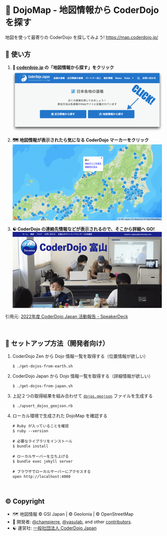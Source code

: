 # :japan: DojoMap - 地図情報から CoderDojo を探す

地図を使って最寄りの CoderDojo を探してみよう!
https://map.coderdojo.jp/

## :beginner: 使い方

1. **:japan: [coderdojo.jp](https://coderdojo.jp/#dojos) の「地図情報から探す」をクリック**
   [![CoderDojo Japan](https://github.com/coderdojo-japan/map.coderdojo.jp/blob/main/images/instruction-1.png?raw=true)](https://coderdojo.jp/#dojos)

2. **:world_map: 地図情報が表示されたら気になる CoderDojo マーカーをクリック**
   [![DojoMap](https://github.com/coderdojo-japan/map.coderdojo.jp/blob/main/images/instruction-2.png?raw=true)](https://map.coderdojo.jp/)

3. **:yin_yang: CoderDojo の連絡先情報などが表示されるので、そこから詳細へ GO!**
   [![CoderDojo 富山](https://github.com/coderdojo-japan/map.coderdojo.jp/blob/main/images/instruction-3.png?raw=true)](https://toyamanagaejp.wixsite.com/website)

引用元: [2022年度 CoderDojo Japan 活動報告 - SpeakerDeck](https://speakerdeck.com/coderdojojapan/coderdojo-japan-in-2022)

<br>

## :gem: セットアップ方法（開発者向け）

1. CoderDojo Zen から Dojo 情報一覧を取得する（位置情報が欲しい）
   ```
   $ ./get-dojos-from-earth.sh
   ```

1. CoderDojo Japan から Dojo 情報一覧を取得する（詳細情報が欲しい）
   ```
   $ ./get-dojos-from-japan.sh
   ```

1. 上記２つの取得結果を組み合わせて [`dojos.geojson`](https://github.com/coderdojo-japan/map.coderdojo.jp/blob/main/dojos.geojson) ファイルを生成する
   ```
   $ ./upsert_dojos_geojson.rb
   ```

1. ローカル環境で生成された DojoMap を確認する
   ```
   # Ruby が入っていることを確認
   $ ruby --version
   
   # 必要なライブラリをインストール
   $ bundle install
   
   # ローカルサーバーを立ち上げる
   $ bundle exec jekyll server
   
   # ブラウザでローカルサーバーにアクセスする
   open http://localhost:4000
   ```

<br>

## :copyright: Copyright

- :world_map: 地図情報 &copy; GSI Japan | &copy; Geolonia | &copy; OpenStreetMap
- :busts_in_silhouette: 開発者: [@champierre](https://github.com/champierre), [@yasulab](https://github.com/yasulab), and other [contributors](https://github.com/coderdojo-japan/map.coderdojo.jp/graphs/contributors).
- :yin_yang: 運営社: [一般社団法人 CoderDojo Japan](https://coderdojo.jp/about-coderdojo-japan)

